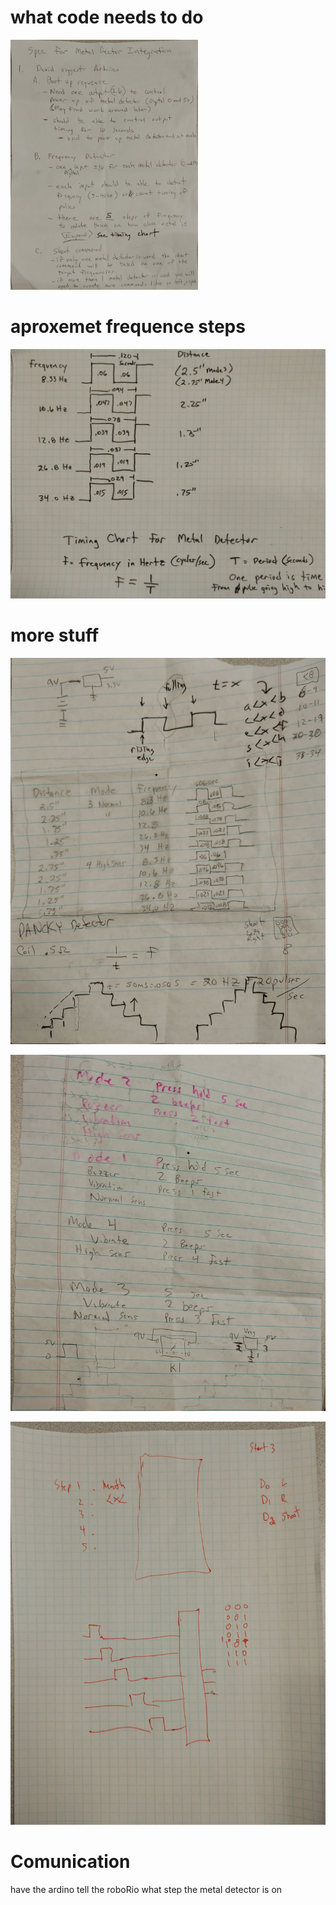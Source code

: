 # what code needs to do

<!-- ![what code needs to do](detectorSpecs.jpg) -->
<img src="detectorSpecs.jpg" height="400" width="300">

# aproxemet frequence steps

![frequence steps](frequencyChart.jpg)

# more stuff

![steps chart](steps1.jpg)

![steps chart](steps2.jpg)

![specs](specSheet.jpg)

# Comunication
have the ardino tell the roboRio what step the metal detector is on
